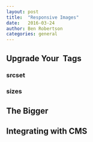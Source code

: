 ```yaml
---
layout: post
title:  "Responsive Images"
date:   2016-03-24
author: Ben Robertson
categories: general
---
```


## Upgrade Your <img> Tags

### srcset

### sizes

## The Bigger <picture>

## Integrating with CMS

